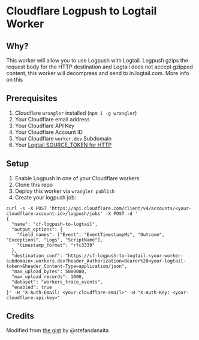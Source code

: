# Cloudflare Logpush to Logtail Worker

## Why?

This worker will allow you to use Logpush with Logtail. Logpush gzips the request body for the HTTP destination and Logtail does not accept gzipped content, this worker will decompress and send to in.logtail.com. More info on this

## Prerequisites

1. Cloudflare `wrangler` installed (`npm i -g wrangler`)
1. Your Cloudflare email address
1. Your Cloudflare API Key
1. Your Cloudflare Account ID
1. Your Cloudflare `worker.dev` Subdomain
1. Your [Logtail SOURCE_TOKEN for HTTP](https://betterstack.com/docs/logs/http-rest-api/)

## Setup

1. Enable Logpush in one of your Cloudflare workers
1. Clone this repo
1. Deploy this worker via `wrangler publish`
1. Create your logpush job:

```
curl -s -X POST 'https://api.cloudflare.com/client/v4/accounts/<your-cloudflare-account-id>/logpush/jobs' -X POST -d '
{
  "name": "cf-logpush-to-logtail",
  "output_options": {
    "field_names": ["Event", "EventTimestampMs", "Outcome", "Exceptions", "Logs", "ScriptName"],
    "timestamp_format": "rfc3339"
  },
  "destination_conf": "https://cf-logpush-to-logtail.<your-worker-subdomain>.workers.dev?header_Authorization=Bearer%20<your-logtail-token>&header_Content-Type=application/json",
  "max_upload_bytes": 5000000,
  "max_upload_records": 1000,
  "dataset": "workers_trace_events",
  "enabled": true
}' -H "X-Auth-Email: <your-cloudflare-email>" -H "X-Auth-Key: <your-cloudflare-api-key>"
```

## Credits

Modified from [the gist](https://gist.github.com/stefandanaita/88c4d8b187400d5b07524cd0a12843b2) by @stefandanaita
